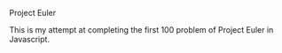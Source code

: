 Project Euler

This is my attempt at completing the first 100 problem of Project Euler in Javascript.
